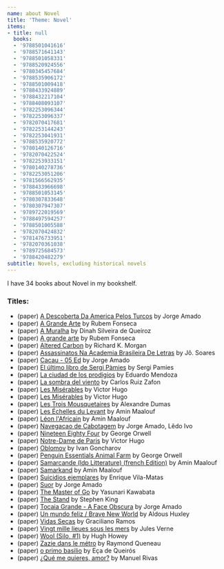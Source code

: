```yaml
---
name: about Novel
title: 'Theme: Novel'
items:
- title: null
  books:
  - '9788501041616'
  - '9788571641143'
  - '9788501058331'
  - '9788520924556'
  - '9780345457684'
  - '9788535906172'
  - '9788501009418'
  - '9788433924889'
  - '9788432217104'
  - '9788408093107'
  - '9782253096344'
  - '9782253096337'
  - '9782070417681'
  - '9782253144243'
  - '9782253041931'
  - '9788535920772'
  - '9780140126716'
  - '9782070422524'
  - '9782253933151'
  - '9780140278736'
  - '9782253051206'
  - '9781566562935'
  - '9788433966698'
  - '9788501053145'
  - '9780307833648'
  - '9780307947307'
  - '9789722019569'
  - '9788497594257'
  - '9788501005588'
  - '9782070424832'
  - '9781476733951'
  - '9782070361038'
  - '9789725684573'
  - '9788420482279'
subtitle: Novels, excluding historical novels
---
```

I have 34 books about Novel in my bookshelf.

### Titles:
- (paper) [A Descoberta Da America Pelos Turcos](/books/info/9788501041616) by Jorge Amado
- (paper) [A Grande Arte](/books/info/9788571641143) by Rubem Fonseca
- (paper) [A Muralha](/books/info/9788501058331) by Dinah Silveira de Queiroz
- (paper) [A grande arte](/books/info/9788520924556) by Rubem Fonseca
- (paper) [Altered Carbon](/books/info/9780345457684) by Richard K. Morgan
- (paper) [Assassinatos Na Academia Brasileira De Letras](/books/info/9788535906172) by Jô. Soares
- (paper) [Cacau - 05 Ed](/books/info/9788501009418) by Jorge Amado
- (paper) [El último libro de Sergi Pàmies](/books/info/9788433924889) by Sergi Pamies
- (paper) [La ciudad de los prodigios](/books/info/9788432217104) by Eduardo Mendoza
- (paper) [La sombra del viento](/books/info/9788408093107) by Carlos Ruiz Zafon
- (paper) [Les Misérables](/books/info/9782253096344) by Victor Hugo
- (paper) [Les Misérables](/books/info/9782253096337) by Victor Hugo
- (paper) [Les Trois Mousquetaires](/books/info/9782070417681) by Alexandre Dumas
- (paper) [Les Échelles du Levant](/books/info/9782253144243) by Amin Maalouf
- (paper) [Léon l'Africain](/books/info/9782253041931) by Amin Maalouf
- (paper) [Navegacao de Cabotagem](/books/info/9788535920772) by Jorge Amado, Lêdo Ivo
- (paper) [Nineteen Eighty Four](/books/info/9780140126716) by George Orwell
- (paper) [Notre-Dame de Paris](/books/info/9782070422524) by Victor Hugo
- (paper) [Oblomov](/books/info/9782253933151) by Ivan Goncharov
- (paper) [Penguin Essentials Animal Farm](/books/info/9780140278736) by George Orwell
- (paper) [Samarcande (ldp Litterature) (french Edition)](/books/info/9782253051206) by Amin Maalouf
- (paper) [Samarkand](/books/info/9781566562935) by Amin Maalouf
- (paper) [Suicidios ejemplares](/books/info/9788433966698) by Enrique Vila-Matas
- (paper) [Suor](/books/info/9788501053145) by Jorge Amado
- (paper) [The Master of Go](/books/info/9780307833648) by Yasunari Kawabata
- (paper) [The Stand](/books/info/9780307947307) by Stephen King
- (paper) [Tocaia Grande - A Face Obscura](/books/info/9789722019569) by Jorge Amado
- (paper) [Un mundo feliz / Brave New World](/books/info/9788497594257) by Aldous Huxley
- (paper) [Vidas Secas](/books/info/9788501005588) by Graciliano Ramos
- (paper) [Vingt mille lieues sous les mers](/books/info/9782070424832) by Jules Verne
- (paper) [Wool (Silo, #1)](/books/info/9781476733951) by Hugh Howey
- (paper) [Zazie dans le métro](/books/info/9782070361038) by Raymond Queneau
- (paper) [o primo basilio](/books/info/9789725684573) by Eça de Queirós
- (paper) [¿Qué me quieres, amor?](/books/info/9788420482279) by Manuel Rivas
